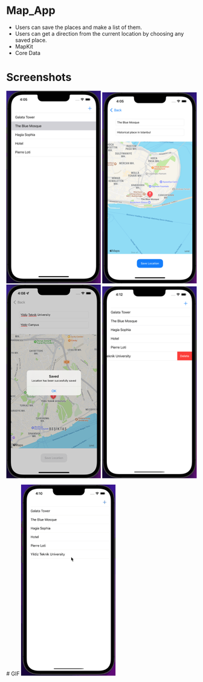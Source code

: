 # Map_App
- Users can save the places and make a list of them. 
- Users can get a direction from the current location by choosing any saved place.
- MapKit
- Core Data

# Screenshots
<p float="left">
<img src="https://github.com/MutluClkn/Map_App/blob/main/Images/1.png " width="250">
<img src="https://github.com/MutluClkn/Map_App/blob/main/Images/2.png " width="250">
<img src="https://github.com/MutluClkn/Map_App/blob/main/Images/3.png " width="250">
<img src="https://github.com/MutluClkn/Map_App/blob/main/Images/4.png " width="250">
</p>
# GIF
<img src="https://github.com/MutluClkn/Map_App/blob/main/Images/mapAppGIF.gif " width="250">
